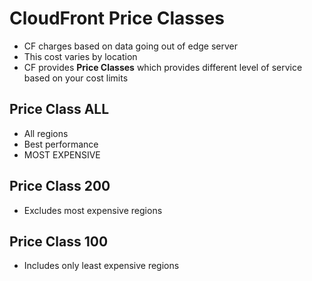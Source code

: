 
# CloudFront Price Classes

- CF charges based on data going out of edge server
- This cost varies by location 
- CF provides **Price Classes** which provides different level of service based on your cost limits

## Price Class ALL

- All regions
- Best performance
- MOST EXPENSIVE

## Price Class 200

- Excludes most expensive regions

## Price Class 100

- Includes only least expensive regions
